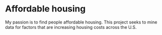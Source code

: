 # Affordable housing
My passion is to find people affordable housing. This project seeks to mine data for factors that are increasing housing costs across the U.S.
